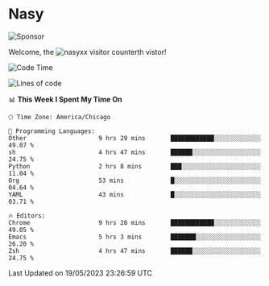 # Nasy

<!--
<p align="center">
<img height="200" src="https://github-readme-stats.vercel.app/api?username=nasyxx&count_private=true&show_icons=true&theme=dracula&include_all_commits=true"/>
<img height="200" src="https://github-readme-stats.vercel.app/api/top-langs/?username=nasyxx&theme=dracula&hide=html,jupyter+notebook&count_private=true&show_icons=true"/>
</p>

  
----------------
-->

![Sponsor](https://img.shields.io/static/v1.svg?label=Sponsor&message=%E2%9D%A4&logo=GitHub&style=flat&color=pink)
 
Welcome, the ![nasyxx visitor counter](https://count.getloli.com/get/@nasyxx?theme=rule34)th vistor!
 
<!--START_SECTION:waka-->
![Code Time](http://img.shields.io/badge/Code%20Time-3%2C533%20hrs%2016%20mins-blue)

![Lines of code](https://img.shields.io/badge/From%20Hello%20World%20I%27ve%20Written-6.2%20million%20lines%20of%20code-blue)

📊 **This Week I Spent My Time On** 

```text
🕑︎ Time Zone: America/Chicago

💬 Programming Languages: 
Other                    9 hrs 29 mins       ████████████░░░░░░░░░░░░░   49.07 % 
sh                       4 hrs 47 mins       ██████░░░░░░░░░░░░░░░░░░░   24.75 % 
Python                   2 hrs 8 mins        ███░░░░░░░░░░░░░░░░░░░░░░   11.04 % 
Org                      53 mins             █░░░░░░░░░░░░░░░░░░░░░░░░   04.64 % 
YAML                     43 mins             █░░░░░░░░░░░░░░░░░░░░░░░░   03.71 % 

🔥 Editors: 
Chrome                   9 hrs 28 mins       ████████████░░░░░░░░░░░░░   49.05 % 
Emacs                    5 hrs 3 mins        ███████░░░░░░░░░░░░░░░░░░   26.20 % 
Zsh                      4 hrs 47 mins       ██████░░░░░░░░░░░░░░░░░░░   24.75 % 
```


 Last Updated on 19/05/2023 23:26:59 UTC
<!--END_SECTION:waka-->

<!-- ![visitors](https://visitor-badge.laobi.icu/badge?page_id=nasyxx.nasyxx) -->
